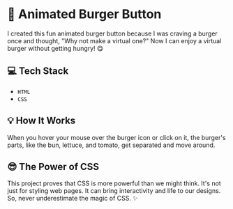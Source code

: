 # 🍔 Animated Burger Button

I created this fun animated burger button because I was craving a burger once and thought, "Why not make a virtual one?" Now I can enjoy a virtual burger without getting hungry! 😋

## 💻 Tech Stack

- `HTML`
- `CSS`

## 💡 How It Works

When you hover your mouse over the burger icon or click on it, the burger's parts, like the bun, lettuce, and tomato, get separated and move around.

## 😎 The Power of CSS

This project proves that CSS is more powerful than we might think. It's not just for styling web pages. It can bring interactivity and life to our designs. So, never underestimate the magic of CSS. ✨
